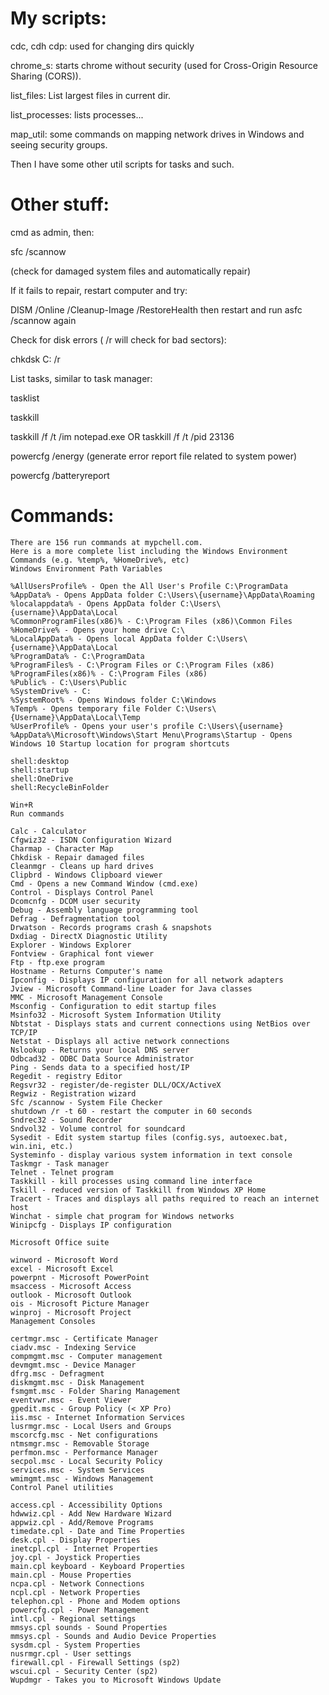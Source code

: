 # My scripts:

cdc, cdh cdp: used for changing dirs quickly

chrome_s: starts chrome without security (used for Cross-Origin Resource Sharing (CORS)).

list_files: List largest files in current dir.

list_processes: lists processes...

map_util: some commands on mapping network drives in Windows and seeing security groups.

Then I have some other util scripts for tasks and such.

# Other stuff:
cmd as admin, then:

sfc /scannow

(check for damaged system files and automatically repair)

If it fails to repair, restart computer and try:

DISM /Online /Cleanup-Image /RestoreHealth then restart and run asfc /scannow again

Check for disk errors ( /r will check for bad sectors):

chkdsk C: /r

List tasks, similar to task manager:

tasklist 

taskkill

taskkill /f /t /im notepad.exe OR taskkill /f /t /pid 23136

powercfg /energy (generate error report file related to system power)

powercfg /batteryreport

# Commands:
```
There are 156 run commands at mypchell.com.
Here is a more complete list including the Windows Environment Commands (e.g. %temp%, %HomeDrive%, etc)
Windows Environment Path Variables

%AllUsersProfile% - Open the All User's Profile C:\ProgramData
%AppData% - Opens AppData folder C:\Users\{username}\AppData\Roaming
%localappdata% - Opens AppData folder C:\Users\{username}\AppData\Local
%CommonProgramFiles(x86)% - C:\Program Files (x86)\Common Files
%HomeDrive% - Opens your home drive C:\
%LocalAppData% - Opens local AppData folder C:\Users\{username}\AppData\Local
%ProgramData% - C:\ProgramData
%ProgramFiles% - C:\Program Files or C:\Program Files (x86)
%ProgramFiles(x86)% - C:\Program Files (x86)
%Public% - C:\Users\Public
%SystemDrive% - C:
%SystemRoot% - Opens Windows folder C:\Windows
%Temp% - Opens temporary file Folder C:\Users\{Username}\AppData\Local\Temp
%UserProfile% - Opens your user's profile C:\Users\{username}
%AppData%\Microsoft\Windows\Start Menu\Programs\Startup - Opens Windows 10 Startup location for program shortcuts

shell:desktop
shell:startup
shell:OneDrive
shell:RecycleBinFolder

Win+R
Run commands

Calc - Calculator
Cfgwiz32 - ISDN Configuration Wizard
Charmap - Character Map
Chkdisk - Repair damaged files
Cleanmgr - Cleans up hard drives
Clipbrd - Windows Clipboard viewer
Cmd - Opens a new Command Window (cmd.exe)
Control - Displays Control Panel
Dcomcnfg - DCOM user security
Debug - Assembly language programming tool
Defrag - Defragmentation tool
Drwatson - Records programs crash & snapshots
Dxdiag - DirectX Diagnostic Utility
Explorer - Windows Explorer
Fontview - Graphical font viewer
Ftp - ftp.exe program
Hostname - Returns Computer's name
Ipconfig - Displays IP configuration for all network adapters
Jview - Microsoft Command-line Loader for Java classes
MMC - Microsoft Management Console
Msconfig - Configuration to edit startup files
Msinfo32 - Microsoft System Information Utility
Nbtstat - Displays stats and current connections using NetBios over TCP/IP
Netstat - Displays all active network connections
Nslookup - Returns your local DNS server
Odbcad32 - ODBC Data Source Administrator
Ping - Sends data to a specified host/IP
Regedit - registry Editor
Regsvr32 - register/de-register DLL/OCX/ActiveX
Regwiz - Registration wizard
Sfc /scannow - System File Checker
shutdown /r -t 60 - restart the computer in 60 seconds
Sndrec32 - Sound Recorder
Sndvol32 - Volume control for soundcard
Sysedit - Edit system startup files (config.sys, autoexec.bat, win.ini, etc.)
Systeminfo - display various system information in text console
Taskmgr - Task manager
Telnet - Telnet program
Taskkill - kill processes using command line interface
Tskill - reduced version of Taskkill from Windows XP Home
Tracert - Traces and displays all paths required to reach an internet host
Winchat - simple chat program for Windows networks
Winipcfg - Displays IP configuration

Microsoft Office suite

winword - Microsoft Word
excel - Microsoft Excel
powerpnt - Microsoft PowerPoint
msaccess - Microsoft Access
outlook - Microsoft Outlook
ois - Microsoft Picture Manager
winproj - Microsoft Project
Management Consoles

certmgr.msc - Certificate Manager
ciadv.msc - Indexing Service
compmgmt.msc - Computer management
devmgmt.msc - Device Manager
dfrg.msc - Defragment
diskmgmt.msc - Disk Management
fsmgmt.msc - Folder Sharing Management
eventvwr.msc - Event Viewer
gpedit.msc - Group Policy (< XP Pro)
iis.msc - Internet Information Services
lusrmgr.msc - Local Users and Groups
mscorcfg.msc - Net configurations
ntmsmgr.msc - Removable Storage
perfmon.msc - Performance Manager
secpol.msc - Local Security Policy
services.msc - System Services
wmimgmt.msc - Windows Management
Control Panel utilities

access.cpl - Accessibility Options
hdwwiz.cpl - Add New Hardware Wizard
appwiz.cpl - Add/Remove Programs
timedate.cpl - Date and Time Properties
desk.cpl - Display Properties
inetcpl.cpl - Internet Properties
joy.cpl - Joystick Properties
main.cpl keyboard - Keyboard Properties
main.cpl - Mouse Properties
ncpa.cpl - Network Connections
ncpl.cpl - Network Properties
telephon.cpl - Phone and Modem options
powercfg.cpl - Power Management
intl.cpl - Regional settings
mmsys.cpl sounds - Sound Properties
mmsys.cpl - Sounds and Audio Device Properties
sysdm.cpl - System Properties
nusrmgr.cpl - User settings
firewall.cpl - Firewall Settings (sp2)
wscui.cpl - Security Center (sp2)
Wupdmgr - Takes you to Microsoft Windows Update
```